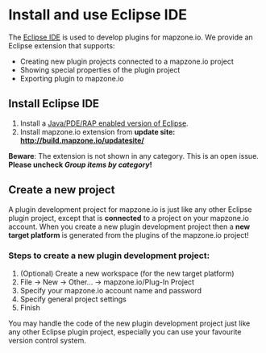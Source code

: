 # Install and use Eclipse IDE

The [Eclipse IDE](http://eclipse.org) is used to develop plugins for mapzone.io. We provide an Eclipse extension that supports:

  * Creating new plugin projects connected to a mapzone.io project
  * Showing special properties of the plugin project
  * Exporting plugin to mapzone.io

## Install Eclipse IDE

  1. Install a [Java/PDE/RAP enabled version of Eclipse](http://www.eclipse.org/downloads/packages/eclipse-rcp-and-rap-developers/oxygenr).
  2. Install mapzone.io extension from **update site: http://build.mapzone.io/updatesite/**

**Beware**: The extension is not shown in any category. This is an open issue. **Please uncheck *Group items by category*!**

## Create a new project

A plugin development project for mapzone.io is just like any other Eclipse plugin project, except that is **connected** to a project on your mapzone.io account. When you create a new plugin development project then a **new target platform** is generated from the plugins of the mapzone.io project!

### Steps to create a new plugin development project:

  1. (Optional) Create a new workspace (for the new target platform)
  2. File -> New -> Other... -> mapzone.io/Plug-In Project
  3. Specify your mapzone.io account name and password
  4. Specify general project settings
  5. Finish

You may handle the code of the new plugin development project just like any other Eclipse plugin project, especially you can use your favourite version control system.
